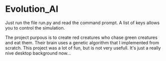 # Evolution_AI
Just run the file run.py and read the command prompt. A list of keys allows you to control the simulation.

The project purpous is to create red creatures who chase green creatures and eat them. Their brain uses a genetic algorithm that I implemented from scratch.
This project was a lot of fun, but is not very usefull. It's just a really nive desktop background now...
